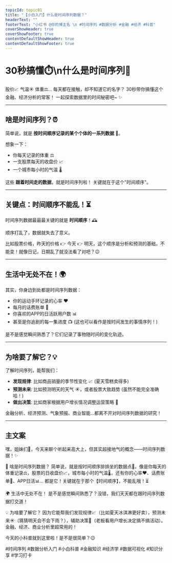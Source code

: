 ```yaml
---
topicId: topic01
title: "【小白入门】什么是时间序列数据？"
headerText: ""
footerText: "小红书 @你的博主名 \n #时间序列 #数据分析 #金融 #经济 #科普"
coverShowHeader: true
coverShowFooter: true
contentDefaultShowHeader: true
contentDefaultShowFooter: true
---
```


# 30秒搞懂⏱️\n什么是时间序列🤔

股价📈 气温☀️ 体重⚖️...
每天都在接触，却不知道它的名字？
30秒带你搞懂这个金融、经济分析的常客！
一起探索数据里的时间秘密吧~ ✨

---

## 啥是时间序列？⏰

简单说，就是 **按时间顺序记录的某个个体的一系列数据** 🔢。

想象一下：

*   你每天记录的体重 ⚖️
*   一支股票每天的收盘价 📈
*   一个城市每小时的气温 🌡️

这些 **跟着时间走的数据**，就是时间序列啦！ 关键就在于这个"时间顺序"。

<!-- Manim Suggestion: 动画绘制一条随时间变化的曲线（如股价或气温）。x轴标"时间"，y轴标"数值"。用 Create 生成曲线，Write 添加标题"什么是时间序列数据？"和例子"股票价格"、"气温变化"。保持线条简洁，字体清晰。建议单独作为一张可视化卡片。遵循项目规范保存为 media/topic01/01_definition.mp4 或 .png -->

---

## 关键点：时间顺序不能乱！⏳

时间序列数据最最最关键的就是 **时间顺序**！🕰️

顺序打乱了，数据就失去了意义。

比如股票价格，昨天的价格 👉 今天 👉 明天，这个顺序是分析和预测的基础，不能变！就像日记，日期乱了就没法看了对吧？😉

<!-- Manim Suggestion: 用两个简单的序列对比。序列A按时间顺序排列点 (t1, v1), (t2, v2), (t3, v3) 并连线，形成有序曲线。序列B打乱顺序 (t3, v3), (t1, v1), (t2, v2) 并连线，显示出混乱的折线。用醒目的文字或符号强调"时间顺序很重要"。建议单独作为一张可视化卡片。遵循项目规范保存为 media/topic01/02_time_order.png -->

---

## 生活中无处不在！🌍

其实，你身边到处都是时间序列数据：

*   你的运动手环记录的心率 ❤️
*   每月的话费账单 📱
*   你喜欢的APP的日活跃用户数 📊
*   甚至是你追剧的每一集进度 📺 (这也可以看作是按时间发生的事情序列！)

是不是感觉瞬间熟悉了？它们记录了事物随时间的变化轨迹。

<!-- Manim Suggestion: 用简洁的图标+简单示意曲线的形式并排展示 2-3 个例子，如心率图、话费柱状图、用户数折线图。下方标注"心率记录"、"话费账单"、"用户增长"。风格活泼简洁，色彩明快。建议单独作为一张可视化卡片。遵循项目规范保存为 media/topic01/03_examples.png -->

---

## 为啥要了解它？💡

了解时间序列，能帮我们：

*   **发现规律**: 比如商品销量的季节性变化 📈 (夏天雪糕卖得多)
*   **预测未来**: 比如预测明天的天气 ☀️，或者股票大致趋势 (虽然不能完全准确哈！)
*   **做出决策**: 比如商家根据用户增长情况调整运营策略 🎯

金融分析、经济预测、气象预报、商业智能...都离不开对时间序列数据的研究！

<!-- Manim Suggestion: 动画展示一条历史数据曲线（如销量），然后用虚线或箭头向右延伸，旁边出现一个问号或灯泡图标，并伴随文字"发现规律"、"预测未来"。画面保持简洁，突出概念传递。建议单独作为一张可视化卡片。遵循项目规范保存为 media/topic01/04_importance.mp4 或 .png -->

---

## 主文案

嘿，姐妹们👭，今天来聊个听起来高大上，但其实超接地气的概念——时间序列数据！✨

🤔 啥是时间序列数据？
简单说，就是按时间顺序排排坐的数据点🔢。像是你每天的体重记录⚖️，股票的日收盘价📈，城市每小时的气温🌡️，还有你的心率❤️、话费账单📱、APP日活📊... 都是它！关键就在于那个【时间顺序】，不能乱哦！⏳

🌍 生活中无处不在！
是不是感觉瞬间熟悉了？没错，我们天天都在跟时间序列数据打交道！

💡 为啥要了解它？
因为它能帮我们发现规律📈（比如夏天冰淇淋更好卖），预测未来☀️（猜猜明天会不会下雨？），辅助决策🎯（老板看用户增长决定搞不搞活动）。金融、经济、商业分析里超常用的！

今天的小科普就到这里啦！是不是很简单？😉

#时间序列 #数据分析入门 #小白科普 #金融知识 #经济学 #数据可视化 #知识分享 #学习打卡